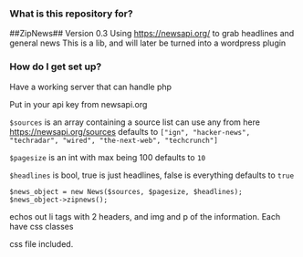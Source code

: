 ### What is this repository for? ###

##ZipNews##
Version 0.3
Using https://newsapi.org/ to grab headlines and general news
This is a lib, and will later be turned into a wordpress plugin

### How do I get set up? ###

Have a working server that can handle php

Put in your api key from newsapi.org

`$sources` is an array containing a source list can use any from here https://newsapi.org/sources
	defaults to `["ign", "hacker-news", "techradar", "wired", "the-next-web", "techcrunch"]`
	
`$pagesize` is an int with max being 100
	defaults to `10`
	
`$headlines` is bool, true is just headlines, false is everything
	defaults to `true`

`$news_object = new News($sources, $pagesize, $headlines);`
`$news_object->zipnews();`

echos out li tags with 2 headers, and img and p of the information. Each have css classes

css file included.

